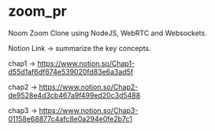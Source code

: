 # zoom_pr
Noom
Zoom Clone using NodeJS, WebRTC and Websockets.

Notion Link -> summarize the key concepts.

chap1 -> https://www.notion.so/Chap1-d55d1af6df674e539020fd83e6a3ad5f

chap2 -> https://www.notion.so/Chap2-de9528e4d3cb467a9f499ed20c3d5488

chap3 -> https://www.notion.so/Chap3-01158e68877c4afc8e0a294e0fe2b7c1
